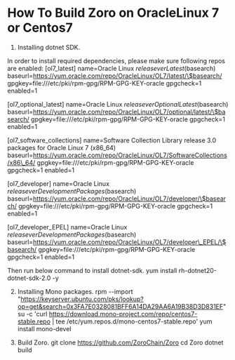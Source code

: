 How To Build Zoro on OracleLinux 7 or Centos7
=============================================

1)  Installing dotnet SDK.

In order to install required dependencies, please make sure following
repos are enabled: [ol7\_latest] name=Oracle Linux
$releasever Latest ($basearch)
baseurl=https://yum.oracle.com/repo/OracleLinux/OL7/latest/\$basearch/
gpgkey=file:///etc/pki/rpm-gpg/RPM-GPG-KEY-oracle
gpgcheck=1
enabled=1

[ol7\_optional\_latest] name=Oracle Linux
$releasever Optional Latest ($basearch)
baseurl=https://yum.oracle.com/repo/OracleLinux/OL7/optional/latest/\$basearch/
gpgkey=file:///etc/pki/rpm-gpg/RPM-GPG-KEY-oracle
gpgcheck=1
enabled=1

[ol7\_software\_collections] name=Software Collection Library release
3.0 packages for Oracle Linux 7 (x86\_64)
baseurl=https://yum.oracle.com/repo/OracleLinux/OL7/SoftwareCollections/x86\_64/
gpgkey=file:///etc/pki/rpm-gpg/RPM-GPG-KEY-oracle
gpgcheck=1
enabled=1

[ol7\_developer] name=Oracle Linux
$releasever Development Packages ($basearch)
baseurl=https://yum.oracle.com/repo/OracleLinux/OL7/developer/\$basearch/
gpgkey=file:///etc/pki/rpm-gpg/RPM-GPG-KEY-oracle
gpgcheck=1
enabled=1

[ol7\_developer\_EPEL] name=Oracle Linux
$releasever Development Packages ($basearch)
baseurl=https://yum.oracle.com/repo/OracleLinux/OL7/developer\_EPEL/\$basearch/
gpgkey=file:///etc/pki/rpm-gpg/RPM-GPG-KEY-oracle
gpgcheck=1
enabled=1

Then run below command to install dotnet-sdk. yum install
rh-dotnet20-dotnet-sdk-2.0 -y

2)  Installing Mono packages. rpm --import
    "https://keyserver.ubuntu.com/pks/lookup?op=get&search=0x3FA7E0328081BFF6A14DA29AA6A19B38D3D831EF"
    su -c 'curl
    https://download.mono-project.com/repo/centos7-stable.repo | tee
    /etc/yum.repos.d/mono-centos7-stable.repo' yum install mono-devel

3)  Build Zoro. git clone https://github.com/ZoroChain/Zoro cd Zoro
    dotnet build


